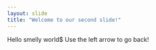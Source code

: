```yaml
---
layout: slide
title: "Welcome to our second slide!"
---
```

Hello smelly world$
Use the left arrow to go back!

